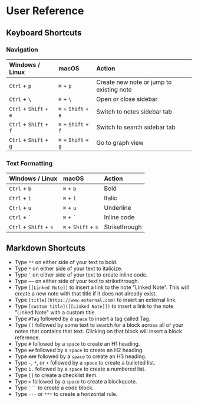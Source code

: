 # User Reference

## Keyboard Shortcuts

### Navigation

| Windows / Linux        | macOS               | Action                                   |
| :--------------------- | :------------------ | :--------------------------------------- |
| `Ctrl` + `p`           | `⌘` + `p`           | Create new note or jump to existing note |
| `Ctrl` + `\`           | `⌘` + `\`           | Open or close sidebar                    |
| `Ctrl` + `Shift` + `e` | `⌘` + `Shift` + `e` | Switch to notes sidebar tab              |
| `Ctrl` + `Shift` + `f` | `⌘` + `Shift` + `f` | Switch to search sidebar tab             |
| `Ctrl` + `Shift` + `g` | `⌘` + `Shift` + `g` | Go to graph view                         |

### Text Formatting

| Windows / Linux        | macOS               | Action        |
| :--------------------- | :------------------ | :------------ |
| `Ctrl` + `b`           | `⌘` + `b`           | Bold          |
| `Ctrl` + `i`           | `⌘` + `i`           | Italic        |
| `Ctrl` + `u`           | `⌘` + `u`           | Underline     |
| `Ctrl` + `` ` ``       | `⌘` + `` ` ``       | Inline code   |
| `Ctrl` + `Shift` + `s` | `⌘` + `Shift` + `s` | Strikethrough |

## Markdown Shortcuts

- Type `**` on either side of your text to bold.
- Type `*` on either side of your text to italicize.
- Type `` ` `` on either side of your text to create inline code.
- Type `~~` on either side of your text to strikethrough.
- Type `[[Linked Note]]` to insert a link to the note "Linked Note". This will create a new note with that title if it does not already exist.
- Type `[title](https://www.external.com)` to insert an external link.
- Type `[custom title]([[Linked Note]])` to insert a link to the note "Linked Note" with a custom title.
- Type `#Tag` followed by a `space` to insert a tag called Tag.
- Type `((` followed by some text to search for a block across all of your notes that contains that text. Clicking on that block will insert a block reference.
- Type `#` followed by a `space` to create an H1 heading.
- Type `##` followed by a `space` to create an H2 heading.
- Type `###` followed by a `space` to create an H3 heading.
- Type `-`, `*`, or `+` followed by a `space` to create a bulleted list.
- Type `1.` followed by a `space` to create a numbered list.
- Type `[]` to create a checklist item.
- Type `>` followed by a `space` to create a blockquote.
- Type ` ``` ` to create a code block.
- Type `---` or `***` to create a horizontal rule.
